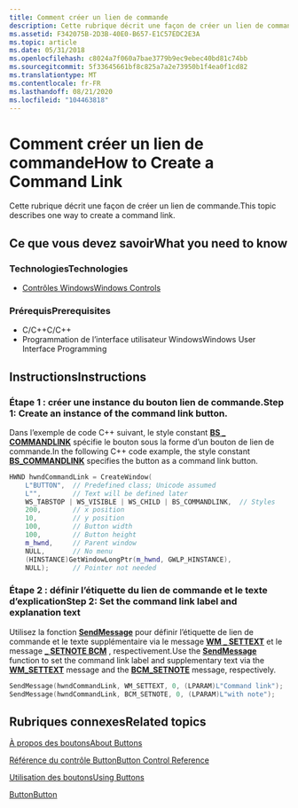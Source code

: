```yaml
---
title: Comment créer un lien de commande
description: Cette rubrique décrit une façon de créer un lien de commande.
ms.assetid: F342075B-2D3B-40E0-B657-E1C57EDC2E3A
ms.topic: article
ms.date: 05/31/2018
ms.openlocfilehash: c8024a7f060a7bae3779b9ec9ebec40bd81c74bb
ms.sourcegitcommit: 5f33645661bf8c825a7a2e73950b1f4ea0f1cd82
ms.translationtype: MT
ms.contentlocale: fr-FR
ms.lasthandoff: 08/21/2020
ms.locfileid: "104463818"
---
```

# <a name="how-to-create-a-command-link"></a><span data-ttu-id="b78c8-103">Comment créer un lien de commande</span><span class="sxs-lookup"><span data-stu-id="b78c8-103">How to Create a Command Link</span></span>

<span data-ttu-id="b78c8-104">Cette rubrique décrit une façon de créer un lien de commande.</span><span class="sxs-lookup"><span data-stu-id="b78c8-104">This topic describes one way to create a command link.</span></span>

## <a name="what-you-need-to-know"></a><span data-ttu-id="b78c8-105">Ce que vous devez savoir</span><span class="sxs-lookup"><span data-stu-id="b78c8-105">What you need to know</span></span>

### <a name="technologies"></a><span data-ttu-id="b78c8-106">Technologies</span><span class="sxs-lookup"><span data-stu-id="b78c8-106">Technologies</span></span>

-   [<span data-ttu-id="b78c8-107">Contrôles Windows</span><span class="sxs-lookup"><span data-stu-id="b78c8-107">Windows Controls</span></span>](window-controls.md)

### <a name="prerequisites"></a><span data-ttu-id="b78c8-108">Prérequis</span><span class="sxs-lookup"><span data-stu-id="b78c8-108">Prerequisites</span></span>

-   <span data-ttu-id="b78c8-109">C/C++</span><span class="sxs-lookup"><span data-stu-id="b78c8-109">C/C++</span></span>
-   <span data-ttu-id="b78c8-110">Programmation de l’interface utilisateur Windows</span><span class="sxs-lookup"><span data-stu-id="b78c8-110">Windows User Interface Programming</span></span>

## <a name="instructions"></a><span data-ttu-id="b78c8-111">Instructions</span><span class="sxs-lookup"><span data-stu-id="b78c8-111">Instructions</span></span>

### <a name="step-1-create-an-instance-of-the-command-link-button"></a><span data-ttu-id="b78c8-112">Étape 1 : créer une instance du bouton lien de commande.</span><span class="sxs-lookup"><span data-stu-id="b78c8-112">Step 1: Create an instance of the command link button.</span></span>

<span data-ttu-id="b78c8-113">Dans l’exemple de code C++ suivant, le style constant [**BS \_ COMMANDLINK**](button-styles.md) spécifie le bouton sous la forme d’un bouton de lien de commande.</span><span class="sxs-lookup"><span data-stu-id="b78c8-113">In the following C++ code example, the style constant [**BS\_COMMANDLINK**](button-styles.md) specifies the button as a command link button.</span></span>


```C++
HWND hwndCommandLink = CreateWindow(
    L"BUTTON",  // Predefined class; Unicode assumed
    L"",        // Text will be defined later
    WS_TABSTOP | WS_VISIBLE | WS_CHILD | BS_COMMANDLINK,  // Styles
    200,        // x position 
    10,         // y position 
    100,        // Button width
    100,        // Button height
    m_hwnd,     // Parent window
    NULL,       // No menu
    (HINSTANCE)GetWindowLongPtr(m_hwnd, GWLP_HINSTANCE), 
    NULL);      // Pointer not needed
```



### <a name="step-2-set-the-command-link-label-and-explanation-text"></a><span data-ttu-id="b78c8-114">Étape 2 : définir l’étiquette du lien de commande et le texte d’explication</span><span class="sxs-lookup"><span data-stu-id="b78c8-114">Step 2: Set the command link label and explanation text</span></span>

<span data-ttu-id="b78c8-115">Utilisez la fonction [**SendMessage**](/windows/desktop/api/winuser/nf-winuser-sendmessage) pour définir l’étiquette de lien de commande et le texte supplémentaire via le message [**WM \_ SETTEXT**](/windows/desktop/winmsg/wm-settext) et le message [**\_ SETNOTE BCM**](bcm-setnote.md) , respectivement.</span><span class="sxs-lookup"><span data-stu-id="b78c8-115">Use the [**SendMessage**](/windows/desktop/api/winuser/nf-winuser-sendmessage) function to set the command link label and supplementary text via the [**WM\_SETTEXT**](/windows/desktop/winmsg/wm-settext) message and the [**BCM\_SETNOTE**](bcm-setnote.md) message, respectively.</span></span>


```C++
SendMessage(hwndCommandLink, WM_SETTEXT, 0, (LPARAM)L"Command link");
SendMessage(hwndCommandLink, BCM_SETNOTE, 0, (LPARAM)L"with note");
```



## <a name="related-topics"></a><span data-ttu-id="b78c8-116">Rubriques connexes</span><span class="sxs-lookup"><span data-stu-id="b78c8-116">Related topics</span></span>

<dl> <dt>

[<span data-ttu-id="b78c8-117">À propos des boutons</span><span class="sxs-lookup"><span data-stu-id="b78c8-117">About Buttons</span></span>](about-buttons.md)
</dt> <dt>

[<span data-ttu-id="b78c8-118">Référence du contrôle Button</span><span class="sxs-lookup"><span data-stu-id="b78c8-118">Button Control Reference</span></span>](bumper-button-button-control-reference.md)
</dt> <dt>

[<span data-ttu-id="b78c8-119">Utilisation des boutons</span><span class="sxs-lookup"><span data-stu-id="b78c8-119">Using Buttons</span></span>](using-buttons.md)
</dt> <dt>

[<span data-ttu-id="b78c8-120">Button</span><span class="sxs-lookup"><span data-stu-id="b78c8-120">Button</span></span>](buttons.md)
</dt> </dl>

 

 